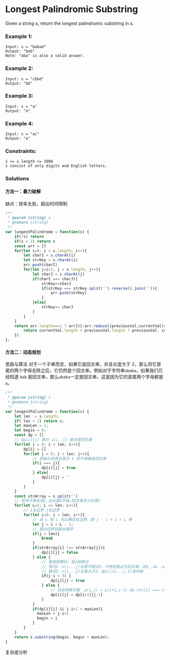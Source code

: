 # Longest Palindromic Substring
Given a string s, return the longest palindromic substring in s.

### Example 1:
```
Input: s = "babad"
Output: "bab"
Note: "aba" is also a valid answer.
```

### Example 2:
```
Input: s = "cbbd"
Output: "bb"
```

### Example 3:
```
Input: s = "a"
Output: "a"
```

### Example 4:
```
Input: s = "ac"
Output: "a"
```

### Constraints:
```
1 <= s.length <= 1000
s consist of only digits and English letters.
```

### Solutions
#### 方法一：暴力破解
缺点：效率太低，超出时间限制
```javascript
/**
 * @param {string} s
 * @return {string}
 */
var longestPalindrome = function(s) {
    if(!s) return
    if(s < 2) return s
    const arr = []
    for(let i=0; i < s.length; i++){
        let charI = s.charAt(i)
        let strKey = s.charAt(i)
        arr.push(charI)
        for(let j=i+1; j < s.length; j++){
            let charJ = s.charAt(j)
            if(charI === charJ){
                strKey+=charJ
                if(strKey === strKey.split('').reverse().join('')){
                    arr.push(strKey)
                }
            }else{
                strKey+= charJ
            }
        }
    }
    return arr.length===1 ? arr[0]:arr.reduce((previousVal,currentVal)=>{
        return currentVal.length < previousVal.length ? previousVal: currentVal
    })
};
```
#### 方法二：动态规划
思路与算法
对于一个子串而言，如果它是回文串，并且长度大于 2，那么将它首尾的两个字母去除之后，它仍然是个回文串。例如对于字符串`ababa`，如果我们已经知道 `bab` 是回文串，那么`ababa`一定是回文串，这是因为它的首尾两个字母都是 `a`。

```javascript
/**
 * @param {string} s
 * @return {string}
 */
var longestPalindrome = function(s) {
    let len  = s.length;
    if( len < 2) return s;
    let maxLen = 1;
    let begin = 0;
    const dp = []
    // dp[i][j] 表示 s[i..j] 是否是回文串
    for(let i = 0; i < len; i++){
        dp[i] = []
        for(let j = 0; j < len; j++){
            // 初始化所有长度为 1 的子串都是回文串
            if(i === j){
                dp[i][j] = true
            } else{
                dp[i][j] = ''
            }
        }
    }
    const strArray = s.split('')
    // 枚举子串长度L,从长度2开始,回文串至少长度2
    for(let L=2; L <= len; L++){
        // i左边界 j右边界
        for(let i=0; i < len; i++){
            // 由 L 和 i 可以确定右边界，即 j - i + 1 = L 得
            let j = i + L - 1;
            // 超出边界则跳出循环
            if(j > len){
                break
            }
            if(strArray[i] !== strArray[j]){
                dp[i][j] = false
            } else {
                // 首尾相等时，有2种情况
                // 情况1：s[i...j]长度不超过3，不用检查必为回文串，如a ,aa ,aba 都已处理
                // 情况2：s[i...j]长度大于3，由s[i+1...j-1]来判断
                if(j-i < 3) {
                    dp[i][j] = true
                } else {
                    // 状态转移方程  p(i,j) = p(i+1,j-1) && str[i] === str[j]
                    dp[i][j] = dp[i+1][j-1]
                }
            }
            if(dp[i][j] && j-i+1 > maxLen){
              maxLen = j-i+1
              begin = i
            }
        }
    }
    return s.substring(begin, begin + maxLen);
}
```
复杂度分析
